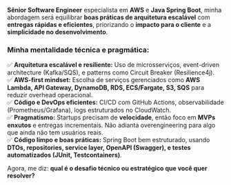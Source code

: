 **Sênior Software Engineer** especialista em **AWS** e **Java Spring Boot**, minha abordagem será equilibrar **boas práticas de arquitetura escalável** com **entregas rápidas e eficientes**, priorizando o **impacto para o cliente** e a **simplicidade no desenvolvimento**.  

### **Minha mentalidade técnica e pragmática:**  
✅ **Arquitetura escalável e resiliente:** Uso de microsserviços, event-driven architecture (Kafka/SQS), e patterns como Circuit Breaker (Resilience4j).  
✅ **AWS-first mindset:** Escolha de serviços gerenciados como **AWS Lambda, API Gateway, DynamoDB, RDS, ECS/Fargate, S3, SQS** para reduzir overhead operacional.  
✅ **Código e DevOps eficientes:** CI/CD com GitHub Actions, observabilidade (Prometheus/Grafana), logs estruturados no CloudWatch.  
✅ **Pragmatismo:** Startups precisam de **velocidade**, então foco em **MVPs enxutos** e entregas incrementais. Não adianta overengineering para algo que ainda não tem usuários reais.  
✅ **Código limpo e boas práticas:** Spring Boot bem estruturado, usando **DTOs, repositories, service layer, OpenAPI (Swagger), e testes automatizados (JUnit, Testcontainers)**.  

Agora, me diz: **qual é o desafio técnico ou estratégico que você quer resolver?**